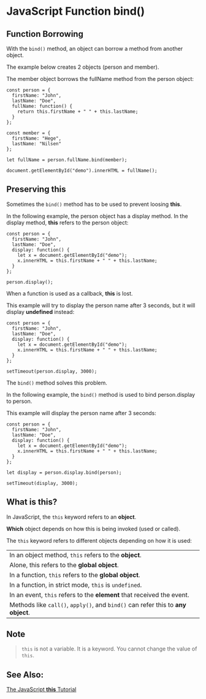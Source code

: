 # JavaScript Function bind()

## Function Borrowing

With the `bind()` method, an object can borrow a method from another object.

The example below creates 2 objects (person and member).

The member object borrows the fullName method from the person object:

```
const person = {
  firstName: "John",
  lastName: "Doe",
  fullName: function() {
    return this.firstName + " " + this.lastName;
  }
};

const member = {
  firstName: "Hege",
  lastName: "Nilsen"
};

let fullName = person.fullName.bind(member);

document.getElementById("demo").innerHTML = fullName();
```

## Preserving **this**

Sometimes the `bind()` method has to be used to prevent loosing **this**.

In the following example, the person object has a display method. In the display method, **this** refers to the person object:

```
const person = {
  firstName: "John",
  lastName: "Doe",
  display: function() {
    let x = document.getElementById("demo");
    x.innerHTML = this.firstName + " " + this.lastName;
  }
};

person.display();
```

When a function is used as a callback, **this** is lost.

This example will try to display the person name after 3 seconds, but it will display **undefined** instead:

```
const person = {
  firstName: "John",
  lastName: "Doe",
  display: function() {
    let x = document.getElementById("demo");
    x.innerHTML = this.firstName + " " + this.lastName;
  }
};

setTimeout(person.display, 3000);
```

The `bind()` method solves this problem.

In the following example, the `bind()` method is used to bind person.display to person.

This example will display the person name after 3 seconds:

```
const person = {
  firstName: "John",
  lastName: "Doe",
  display: function() {
    let x = document.getElementById("demo");
    x.innerHTML = this.firstName + " " + this.lastName;
  }
};

let display = person.display.bind(person);

setTimeout(display, 3000);
```

## What is **this**?

In JavaScript, the `this` keyword refers to an **object**.

**Which** object depends on how this is being invoked (used or called).

The `this` keyword refers to different objects depending on how it is used:

|                                                                                  |
| -------------------------------------------------------------------------------- |
| In an object method, `this` refers to the **object**.                            |
| Alone, this refers to the **global object**.                                     |
| In a function, `this` refers to the **global object**.                           |
| In a function, in strict mode, `this` is `undefined`.                            |
| In an event, `this` refers to the **element** that received the event.           |
| Methods like `call()`, `apply()`, and `bind()` can refer this to **any object**. |

## Note

> `this` is not a variable. It is a keyword. You cannot change the value of `this`.

## See Also:

[The JavaScript **this** Tutorial](https://www.w3schools.com/js/js_this.asp)